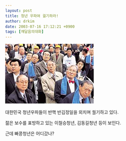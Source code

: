 ```yaml
---
layout: post
title: 청년 우파여 궐기하라!
author: drkim
date: 2003-07-16 17:12:21 +0900
tags: [깨달음의대화]
---
```

![](.//files/attach/images/198/304/001/1058343141.jpg)  
  
대한민국 청년우파들이 반핵 반김정일을 외치며 궐기하고 있다.
  

  
젊은 보수를 표방하고 있는 이철승청년, 김동길청년 등이 보인다.
  

  
근데 빠콩청년은 어디갔나?
